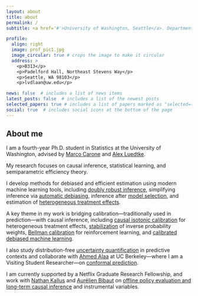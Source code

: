 ```yaml
---
layout: about
title: about
permalink: /
subtitle: <a href='#'>University of Washington, Seattle</a>. Department of Statistics

profile:
  align: right
  image: prof_pic1.jpg 
  image_circular: true # crops the image to make it circular
  address: >
    <p>B313</p>
    <p>Padelford Hall, Northeast Stevens Way</p>
    <p>Seattle, WA 98103</p>
    <p>lvdlaan@uw.edu</p>

news: false  # includes a list of news items
latest_posts: false  # includes a list of the newest posts
selected_papers: true # includes a list of papers marked as "selected={true}"
social: true  # includes social icons at the bottom of the page
---
```


## About me

I am a fourth-year Ph.D. student in Statistics at the University of Washington, advised by [Marco Carone](http://faculty.washington.edu/mcarone/about.html) and [Alex Luedtke](http://www.alexluedtke.com).

My research focuses on causal inference, statistical learning, and semiparametric efficiency theory.  

I develop methods for debiased and efficient estimation using modern machine learning tools, including [doubly robust inference](https://arxiv.org/pdf/2411.02771), simplifying inference via [automatic debiasing](https://arxiv.org/pdf/2501.11868), inference after [model selection](https://arxiv.org/pdf/2307.12544), and estimation of [heterogeneous treatment effects](https://arxiv.org/pdf/2402.01972).

A key theme in my work is bridging calibration—traditionally used in prediction—with causal inference, including [causal isotonic calibration](https://proceedings.mlr.press/v202/van-der-laan23a/van-der-laan23a.pdf) for heterogeneous treatment effects, [stabilization](https://arxiv.org/pdf/2411.06342) of inverse probability weights, [Bellman calibration](https://arxiv.org/pdf/2501.06926) for reinforcement learning, and [calibrated debiased machine learning](https://arxiv.org/pdf/2411.02771).

I also study distribution-free [uncertainty quantification](https://arxiv.org/pdf/2502.05676) in predictive contexts and collaborate with [Ahmed Alaa](https://vcresearch.berkeley.edu/faculty/ahmed-alaa) at UC Berkeley—where I am a Visiting Student Researcher—on [conformal prediction](https://proceedings.neurips.cc/paper_files/paper/2024/file/c1c49aba08e6c90f2b1f85751f497a2f-Paper-Conference.pdf).

I am currently supported by a Netflix Graduate Research Fellowship, and work with [Nathan Kallus](https://nathankallus.com/) and [Aurélien Bibaut](https://scholar.google.com/citations?user=N_8WC5oAAAAJ&hl=en) on [offline policy evaluation and long-term causal inference](https://arxiv.org/pdf/2501.06926) and instrumental variables.
